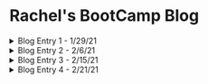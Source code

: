 
# Rachel's BootCamp Blog

<details>
<summary>Blog Entry 1 - 1/29/21</summary>

## Was your first week what you expected? Why? Why not?

The first week is about what I had expected. It was a good introduction to the self-learning elements of the course, and helped me understand how to prioritize material. At first pass, you're not always going to understand the concept -- practice is where the knowledge gets solidified.
 
## What are you struggling with?

I often feel like I don't understand why we're doing something the way we are until I've practiced several times, then it suddenly makes sense. It's hard to wade through that initial confusion but rewarding once it clicks.
 
## What are you excited or eager to learn more about?

Everything! Particularly practicing JavaScript. 
</details>

<details>

<summary>Blog Entry 2 - 2/6/21</summary>
 
## What are your thoughts on pseudo coding?
 
Last week pseudo coding was pretty difficult becasue I was still getting my feet under me. I think it'll be easier and more helpful this coming week, now that I have a sense of how our basic tools (terminal, VS Code, etc) work and can use them competently. 

## What are you struggling with?
Just trying to make sure I get enough actual project practice in during the week. I'm going to keep focusing on getting through the readings and to the projects as quickly as possible (while still retaining the info), because the projects are where the info is solidified. 
 
## What are you excited or eager to learn more about?
I am *really* excited to get started on JavaScript this coming week. 

</details>

<details>

<summary>Blog Entry 3 - 2/15/21</summary>

## What are your thoughts about the roles HTML, CSS, and JavaScript play in the process of rendering content and providing user experience?

You can make a nice looking site with html and CSS, but if you want it to be functional then JavaScript is the key. A modern, interactive UI needs JavaScript (or another language) to make the interface work rather than just be aesthetically pleasing. 
 
## What are some objects that your blog incorporates?

My blog incorporates posts, drop-down headings, and a main header. 
 
## What are your thoughts on pseudo coding now?
 
When you're pseudo-coding, it's more important to think abstractly rather than to think too much about how it will look when it's written out in the coding language. You need to think of all contingencies and set up your expectations and givens properly, so that you can have a solid base going forward.

 </details>

<details>

<summary>Blog Entry 4 - 2/21/21 </summary>

## What was one thing you liked and disliked about each of the new topics covered in Pre Work?

I enjoyed reading more documentation on JavaScript concepts like functions, loops, etc. I had known they existed and had been using them on CodeWars, so it was helpful to get additional background. I disliked the structure of that information, however -- it would have been helpful to have a thorough walkthrough of JavaScript basics beforehand. 

I also enjoyed learning more about the different types of backlog -- product vs sprint -- as I'd been exposed to them in the workplace before but was not familiar with what specifically they meant.
 
## What was helpful?

Solving some of the easier katas quickly gave me the boost I needed. 
 
## What hindered your progress?

Some of the katas have multiple methods to solve, where one method relies on complex concepts, and the other method relies on simpler things like for loops. At this point it can be hard to determine whether we should be using certain concepts that we find in the MDN documentation or whether it's best to leave them alone for now. One example is the reduce function.

## How did you overcome challenges?

Trying multiple strategies, and stepping back to make sure my pseudocode was well thought out. 

</details>